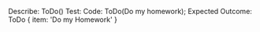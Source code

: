 Describe:  ToDo() 
Test: 
Code:
  ToDo(Do my homework);
Expected Outcome:
  ToDo {
    item: 'Do my Homework'
  }